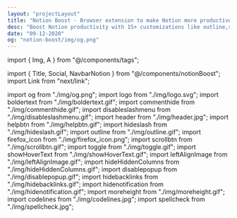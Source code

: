 ```yaml
---
layout: "projectLayout"
title: "Notion Boost - Browser extension to make Notion more productive and less distractive"
desc: "Boost Notion productivity with 15+ customizations like outline,small text full width for all,back to top button,hide slash command menu etc"
date: "09-12-2020"
og: "notion-boost/img/og.png"
---
```


import { Img, A } from "@/components/tags";

import { Title, Social, NavbarNotion } from "@/components/notionBoost";
import Link from "next/link";

import og from "./img/og.png";
import logo from "./img/logo.svg";
import boldertext from "./img/boldertext.gif";
import commenthide from "./img/commenthide.gif";
import disableslashmenu from "./img/disableslashmenu.gif";
import header from "./img/header.jpg";
import helpbtn from "./img/helpbtn.gif";
import hideslash from "./img/hideslash.gif";
import outline from "./img/outline.gif";
import firefox_icon from "./img/firefox_icon.png";
import scrollbtn from "./img/scrollbtn.gif";
import toggle from "./img/toggle.gif";
import showHoverText from "./img/showHoverText.gif";
import leftAlignImage from "./img/leftAlignImage.gif";
import hideHiddenColumns from "./img/hideHiddenColumns.gif";
import disablepopup from "./img/disablepopup.gif";
import hidebacklinks from "./img/hidebacklinks.gif";
import hidenotification from "./img/hidenotification.gif";
import moreheight from "./img/moreheight.gif";
import codelines from "./img/codelines.jpg";
import spellcheck from "./img/spellcheck.jpg";

<Title logo={logo} txt="Notion Boost" homeURL = "/notion-boost" />

<p className="lead">
  Chrome and Firefox extension to make Notion more productive and less distractive. Add 15+ customizations to Notion like sticky
  outline, small text & full width by default,scroll to top button, hide slash
  command menu, and more.
</p>
<NavbarNotion />

## ⬇ Download

- [Chrome extension](#chrome--brave--chromium)
- [Firefox addon](#firefox)

## ✅ Currently added features

- [Show sticky outline](#-show-sticky-outline)
- [Set small text for all pages](#-set-small-text-for-all-pages)
- [Set full width for all pages](#-set-full-width-for-all-pages)
- ['Scroll to top' button](#-scroll-to-top-button)
- [Show full text on hover](#-show-full-text-on-hover)
- [Close Slash command menu after space](#-close-slash-command-menu-after-space)
- [Don't show Slash command menu when pressing '/'](#-dont-show-slash-command-menu-when-pressing-)
- [Hide floating help button from all pages](#-hide-floating-help-button-from-all-pages)
- [Hide 'Hidden columns' in board view](#-hide-hidden-columns-in-board-view)
- [Left align images](#-left-align-images)
- [Bolder text in dark mode](#-bolder-text-in-dark-mode)
- [Hide comments section from all pages](#-hide-comments-section-from-all-pages)
- [Show code line numbers](#-show-code-line-numbers)
- [Enable spellcheck inside code blocks](#-enable-spellcheck-inside-code-blocks)
- [Don't show popup menu when pasting external links](#-dont-show-popup-menu-when-pasting-external-links)
- [Hide backlinks](#-hide-backlinks)
- [Hide notification icon](#-hide-notification-icon)
- [Add more height to page](#-add-more-height-to-page)

- Missing something? [suggest / feedback](https://github.com/GorvGoyl/Notion-Boost-browser-extension/issues/new)

<p>See{" "}
<Link href="/notion-boost/whats-new">
<a className="" title="https://gourav.io/notion-boost/whats-new">
what's new</a></Link> in latest update ✨</p>

## ⚙ How to use

#### Chrome / Brave / Chromium

1. Install [Notion Boost Chrome extension](https://chrome.google.com/webstore/detail/notion-boost/eciepnnimnjaojlkcpdpcgbfkpcagahd)
2. Visit any notion page.
3. Click on the extension icon (clickable **only** when you are on a notion page).
4. A popup menu will appear, you can toggle features from there.

#### Firefox

1. Install [Notion Boost Firefox addon](https://addons.mozilla.org/en-US/firefox/addon/notion-boost/)
2. Visit any notion page.
3. Click on the extension icon (it will be visible inside URL bar **only** when you are on a notion page).
4. A popup menu will appear, you can toggle features from there.

<Img src={firefox_icon} type="ss" />

---

### 🖤 Support

<!-- 💲 Support continuous development [Buy me a Coffee](https://ko-fi.com/gorvgoyl)

<p align="center">
  <a href="https://ko-fi.com/gorvgoyl">
  <img src="/bmc.png" width="200" alt="Buy me a Coffee"/>
  </a>
</p> -->

<Social />

---

## Features details

### ✔ Show sticky outline

Show sticky outline (table of contents) for pages that have headings or sub-headings. The outline will be shown on the right side of the page. Very useful for navigating a page with lots of content.

<Img src={outline} type="ss" />

### ✔ Set small text for all pages

Set small text for all pages by default. This locally adjusts the text without clicking on the Notion page toggles.

### ✔ Set full width for all pages

Set full width for all pages by default. This locally adjusts the width without clicking on the Notion page toggles.

### ✔ 'Scroll to top' button

Added button at the bottom-right corner of page for scrolling back to top. Quite useful for lengthy pages. The button will be visible only when the page has scrolled down a bit.

<Img src={scrollbtn} type="ss" />

### ✔ Show full text on hover

Show full text in table cells on mouse hover.

<Img src={showHoverText} type="ss" />

### ✔ Close Slash command menu after space

Slash command menu which appears when pressing '/' key will be closed back by pressing the space key.

<Img src={hideslash} type="ss" />

### ✔ Don't show Slash command menu when pressing '/'

Don't show the Slash command menu when pressing '/' key. Slash command menu will still be shown by clicking + ⁝⁝ icon. This setting can't be enabled along with 'Close Slash command menu after space' and vice-versa.

<Img src={disableslashmenu} type="ss" />

### ✔ Hide floating help button from all pages

This button is located on the bottom-right corner of pages.

<Img src={helpbtn} type="ss" />

### ✔ Hide 'Hidden columns' in board view

Truly hide 'Hidden columns' in Kanban board view.

<Img src={hideHiddenColumns} type="ss" />

### ✔ Left align images

Align document images to left instead of center.

<Img src={leftAlignImage} type="ss" />

### ✔ Bolder text in dark mode

Fix poorly recognizable bold text when using Notion in dark mode

<Img src={boldertext} type="ss" />

### ✔ Hide comments section from all pages

Comment section is useless when working solo

<Img src={commenthide} type="ss" />

### ✔ Show code line numbers

Show line numbers for code blocks

<Img src={codelines} type="ss" />

### ✔ Enable spellcheck inside code blocks

Show squiggly red lines for any spelling mistakes inside code blocks

<Img src={spellcheck} type="ss" />

### ✔ Don't show popup menu when pasting external links

Don't show popup menu i.e (dismiss, create bookmark, create embed) when pasting external links

<Img src={disablepopup} type="ss" />

### ✔ Hide backlinks

Hide backlinks section from all pages

<Img src={hidebacklinks} type="ss" />

### ✔ Hide notification icon

Hide red notification icon from sidebar when it's in closed state and hide notification number from tab title

_(It's a `pro` feauture. [learn more.](https://gourav.io/notion-boost/whats-new#announcement))_

<Img src={hidenotification} type="ss" />

### ✔ Add more height to page

Add more height to page by hiding top padding, image cover, & icon

_(It's a `pro` feauture. [learn more.](https://gourav.io/notion-boost/whats-new#announcement))_

<Img src={moreheight} type="ss" />

> Missing something? [suggest / feedback](https://github.com/GorvGoyl/Notion-Boost-browser-extension/issues/new)

## Who made this?

Notion Boost is made by Gourav Goyal (gourav.io). I am a developer, productivity freak, and an ex-founder who relies heavily on Notion to organize things and manage work. I made this extension to make Notion more productive (and less distractive) by filling the gaps which I feel are lacked in Notion.

## Privacy Policy

Notion Boost extension has no ads, no analytics, no trackers, and no use of cookies. Furthermore, Notion Boost extension **does not store or send any data** from your Notion account.
